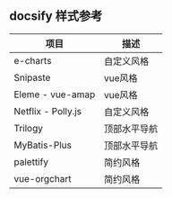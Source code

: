 ## docsify 样式参考

| 项目               | 描述         |
| ------------------ | ------------ |
| e-charts           | 自定义风格   |
| Snipaste           | vue风格      |
| Eleme - vue-amap   | vue风格      |
| Netflix - Polly.js | 自定义风格   |
| Trilogy            | 顶部水平导航 |
| MyBatis-Plus       | 顶部水平导航 |
| palettify          | 简约风格     |
| vue-orgchart       | 简约风格     |

